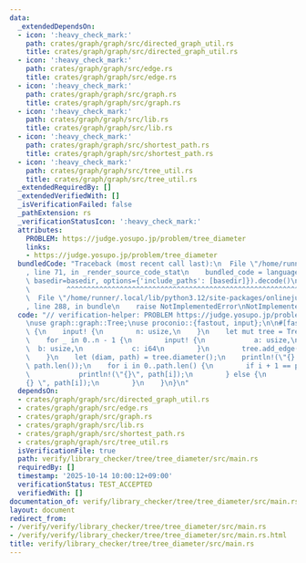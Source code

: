 ```yaml
---
data:
  _extendedDependsOn:
  - icon: ':heavy_check_mark:'
    path: crates/graph/graph/src/directed_graph_util.rs
    title: crates/graph/graph/src/directed_graph_util.rs
  - icon: ':heavy_check_mark:'
    path: crates/graph/graph/src/edge.rs
    title: crates/graph/graph/src/edge.rs
  - icon: ':heavy_check_mark:'
    path: crates/graph/graph/src/graph.rs
    title: crates/graph/graph/src/graph.rs
  - icon: ':heavy_check_mark:'
    path: crates/graph/graph/src/lib.rs
    title: crates/graph/graph/src/lib.rs
  - icon: ':heavy_check_mark:'
    path: crates/graph/graph/src/shortest_path.rs
    title: crates/graph/graph/src/shortest_path.rs
  - icon: ':heavy_check_mark:'
    path: crates/graph/graph/src/tree_util.rs
    title: crates/graph/graph/src/tree_util.rs
  _extendedRequiredBy: []
  _extendedVerifiedWith: []
  _isVerificationFailed: false
  _pathExtension: rs
  _verificationStatusIcon: ':heavy_check_mark:'
  attributes:
    PROBLEM: https://judge.yosupo.jp/problem/tree_diameter
    links:
    - https://judge.yosupo.jp/problem/tree_diameter
  bundledCode: "Traceback (most recent call last):\n  File \"/home/runner/.local/lib/python3.12/site-packages/onlinejudge_verify/documentation/build.py\"\
    , line 71, in _render_source_code_stat\n    bundled_code = language.bundle(stat.path,\
    \ basedir=basedir, options={'include_paths': [basedir]}).decode()\n          \
    \         ^^^^^^^^^^^^^^^^^^^^^^^^^^^^^^^^^^^^^^^^^^^^^^^^^^^^^^^^^^^^^^^^^^^^^^^^^^^^^^^^^\n\
    \  File \"/home/runner/.local/lib/python3.12/site-packages/onlinejudge_verify/languages/rust.py\"\
    , line 288, in bundle\n    raise NotImplementedError\nNotImplementedError\n"
  code: "// verification-helper: PROBLEM https://judge.yosupo.jp/problem/tree_diameter\n\
    \nuse graph::graph::Tree;\nuse proconio::{fastout, input};\n\n#[fastout]\nfn main()\
    \ {\n    input! {\n        n: usize,\n    }\n    let mut tree = Tree::<i64>::new(n);\n\
    \    for _ in 0..n - 1 {\n        input! {\n            a: usize,\n          \
    \  b: usize,\n            c: i64\n        }\n        tree.add_edge(a, b, c);\n\
    \    }\n    let (diam, path) = tree.diameter();\n    println!(\"{} {}\", diam,\
    \ path.len());\n    for i in 0..path.len() {\n        if i + 1 == path.len() {\n\
    \            println!(\"{}\", path[i]);\n        } else {\n            print!(\"\
    {} \", path[i]);\n        }\n    }\n}\n"
  dependsOn:
  - crates/graph/graph/src/directed_graph_util.rs
  - crates/graph/graph/src/edge.rs
  - crates/graph/graph/src/graph.rs
  - crates/graph/graph/src/lib.rs
  - crates/graph/graph/src/shortest_path.rs
  - crates/graph/graph/src/tree_util.rs
  isVerificationFile: true
  path: verify/library_checker/tree/tree_diameter/src/main.rs
  requiredBy: []
  timestamp: '2025-10-14 10:00:12+09:00'
  verificationStatus: TEST_ACCEPTED
  verifiedWith: []
documentation_of: verify/library_checker/tree/tree_diameter/src/main.rs
layout: document
redirect_from:
- /verify/verify/library_checker/tree/tree_diameter/src/main.rs
- /verify/verify/library_checker/tree/tree_diameter/src/main.rs.html
title: verify/library_checker/tree/tree_diameter/src/main.rs
---
```

